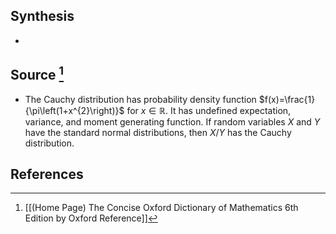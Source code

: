 ## Synthesis
- 
## Source [^1]
- The Cauchy distribution has probability density function $f(x)=\frac{1}{\pi\left(1+x^{2}\right)}$ for $x \in \mathbb{R}$. It has undefined expectation, variance, and moment generating function. If random variables $X$ and $Y$ have the standard normal distributions, then $X / Y$ has the Cauchy distribution.
## References

[^1]: [[(Home Page) The Concise Oxford Dictionary of Mathematics 6th Edition by Oxford Reference]]
